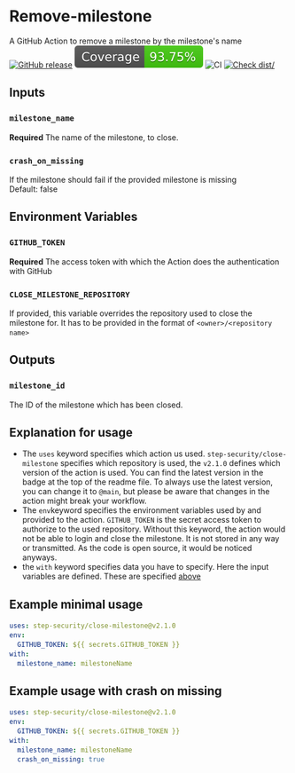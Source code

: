 # Remove-milestone

A GitHub Action to remove a milestone by the milestone's name
[![GitHub release](https://img.shields.io/github/tag/step-security/close-milestone.svg)](https://gitHub.com/step-security/close-milestone/releases/)
[![Coverage](./badges/coverage.svg)](./badges/coverage.svg)
![CI](https://github.com/step-security/close-milestone/actions/workflows/ci.yml/badge.svg)
[![Check dist/](https://github.com/step-security/close-milestone/actions/workflows/check-dist.yml/badge.svg)](https://github.com/step-security/close-milestone/actions/workflows/check-dist.yml)

## Inputs

### `milestone_name`

**Required** The name of the milestone, to close.

### `crash_on_missing`

If the milestone should fail if the provided milestone is missing<br> Default:
false

## Environment Variables

### `GITHUB_TOKEN`

**Required** The access token with which the Action does the authentication with
GitHub

### `CLOSE_MILESTONE_REPOSITORY`

If provided, this variable overrides the repository used to close the milestone
for. It has to be provided in the format of `<owner>/<repository name>`

## Outputs

### `milestone_id`

The ID of the milestone which has been closed.

## Explanation for usage

- The `uses` keyword specifies which action us used.
  `step-security/close-milestone` specifies which repository is used, the
  `v2.1.0` defines which version of the action is used. You can find the latest
  version in the badge at the top of the readme file. To always use the latest
  version, you can change it to `@main`, but please be aware that changes in the
  action might break your workflow.
- The `env`keyword specifies the environment variables used by and provided to
  the action. `GITHUB_TOKEN` is the secret access token to authorize to the used
  repository. Without this keyword, the action would not be able to login and
  close the milestone. It is not stored in any way or transmitted. As the code
  is open source, it would be noticed anyways.
- the `with` keyword specifies data you have to specify. Here the input
  variables are defined. These are specified [above](#inputs)

## Example minimal usage

```yaml
uses: step-security/close-milestone@v2.1.0
env:
  GITHUB_TOKEN: ${{ secrets.GITHUB_TOKEN }}
with:
  milestone_name: milestoneName
```

## Example usage with crash on missing

```yaml
uses: step-security/close-milestone@v2.1.0
env:
  GITHUB_TOKEN: ${{ secrets.GITHUB_TOKEN }}
with:
  milestone_name: milestoneName
  crash_on_missing: true
```
